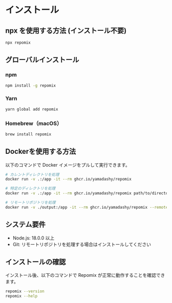 # インストール

## npx を使用する方法 (インストール不要)

```bash
npx repomix
```

## グローバルインストール

### npm
```bash
npm install -g repomix
```

### Yarn
```bash
yarn global add repomix
```

### Homebrew（macOS）
```bash
brew install repomix
```

## Dockerを使用する方法

以下のコマンドで Docker イメージをプルして実行できます。

```bash
# カレントディレクトリを処理
docker run -v .:/app -it --rm ghcr.io/yamadashy/repomix

# 特定のディレクトリを処理
docker run -v .:/app -it --rm ghcr.io/yamadashy/repomix path/to/directory

# リモートリポジトリを処理
docker run -v ./output:/app -it --rm ghcr.io/yamadashy/repomix --remote yamadashy/repomix
```

## システム要件

- Node.js: 18.0.0 以上
- Git: リモートリポジトリを処理する場合はインストールしてください

## インストールの確認

インストール後、以下のコマンドで Repomix が正常に動作することを確認できます。

```bash
repomix --version
repomix --help
```
